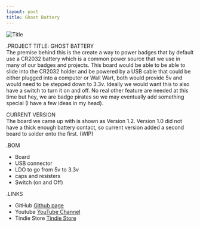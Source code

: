 ```yaml
---
layout: post
title: Ghost Battery
---
```


![Title](/images/xxxxxx.jpg)<br>

.PROJECT TITLE: GHOST BATTERY <br>
The premise behind this is the create a way to power badges that by default use a CR2032 battery which is a common
power source that we use in many of our badges and projects. This board would be able to be able to slide into the CR2032 holder
and be powered by a USB cable that could be either plugged into a computer or Wall Wart, both would provide 5v and would need
to be stepped down to 3.3v. Ideally we would want this to also have a switch to turn it on and off. No real other feature are 
needed at this time but hey, we are badge pirates so we may eventually add something special (I have a few ideas in my head).

CURRENT VERSION <br>
The board we came up with is shown as Version 1.2. Version 1.0 did not have a thick enough battery contact, so current version
added a second board to solder onto the first. (WIP)

.BOM
- Board
- USB connector
- LDO to go from 5v to 3.3v
- caps and resisters
- Switch (on and Off)

.LINKS
- GitHub [Github page](https://github.com/BadgePiratesLLC)
- Youtube [YouTube Channel](https://www.youtube.com/channel/UCRVegJ2Y7m-8vIXnG0BIhyw/featured/) 
- Tindie Store [Tindie Store](https://www.tindie.com/stores/badgepirates/)
<br>

